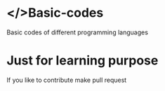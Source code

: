 # </>Basic-codes
Basic codes of different programming languages
# Just for learning purpose
If you like to contribute make pull request
